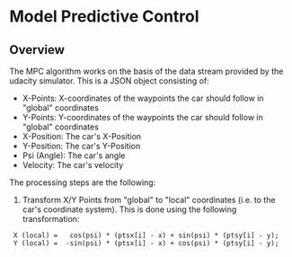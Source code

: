 
# Model Predictive Control

## Overview
The MPC algorithm works on the basis of the data stream provided by the udacity simulator. This is a JSON object consisting of:
- X-Points: X-coordinates of the waypoints the car should follow in "global" coordinates
- Y-Points: Y-coordinates of the waypoints the car should follow in "global" coordinates
- X-Position: The car's X-Position
- Y-Position: The car's Y-Position
- Psi (Angle): The car's angle
- Velocity: The car's velocity

The processing steps are the following:
1. Transform X/Y Points from "global" to "local" coordinates (i.e. to the car's coordinate system). This is done using the following transformation:
```
 X (local) =   cos(psi) * (ptsx[i] - x) + sin(psi) * (ptsy[i] - y);
 Y (local) =  -sin(psi) * (ptsx[i] - x) + cos(psi) * (ptsy[i] - y);  
```
